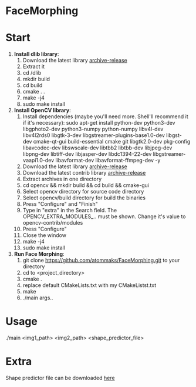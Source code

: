 # FaceMorphing

# Start #

1. **Install dlib library**:
    1. Download the latest library [archive-release](https://github.com/davisking/dlib/release) 
    2. Extract it
    3. cd <archive directory>/dlib
    4. mkdir build
    5. cd build
    6. cmake . .
    7. make -j4
    8. sudo make install
2. **Install OpenCV library**:
    1. Install dependencies (maybe you'll need more. Shell'll recommend it if it's necessary):
sudo apt-get install python-dev python3-dev libgphoto2-dev python3-numpy python-numpy libv4l-dev libv4l2rds0 libgtk-3-dev libgstreamer-plugins-base1.0-dev libgst-dev cmake-qt-gui build-essential cmake git libgtk2.0-dev pkg-config libavcodec-dev libswscale-dev libtbb2 libtbb-dev libjpeg-dev libpng-dev libtiff-dev libjasper-dev libdc1394-22-dev libgstreamer-vaapi1.0-dev libavformat-dev libavformat-ffmpeg-dev -y
    2. Download the latest library [archive-release](https://github.com/opencv/opencv/releases)
    3. Download the latest contrib library [archive-release](https://github.com/opencv/opencv_contrib/releases)
    4. Extract archives in one directory
    5. cd opencv<version> && mkdir build && cd build && cmake-gui
    6. Select opencv<version> directory for source code directory
    7. Select opencv<version>/build directory for build the binaries
    8. Press "Configure" and "Finish"
    9. Type in "extra" in the Search field. The OPENCV_EXTRA_MODULES_.. must be shown. Change it's value to opencv<version>-contrib/modules
    10. Press "Configure"
    11. Close the window
    12. make -j4
    13. sudo make install
3. **Run Face Morphing**:
    1. git clone https://github.com/atommaks/FaceMorphing.git to your directory
    2. cd to <project_directory>
    3. cmake .
    4. replace default CMakeLists.txt with my CMakeListst.txt
    5. make
    6. ./main args..

# Usage #
./main <img1_path> <img2_path> <shape_predictor_file>

# Extra #
Shape predictor file can be downloaded [here](https://github.com/atommaks/FaceMorphing/blob/master/shape_predictor_68_face_landmarks.dat)
